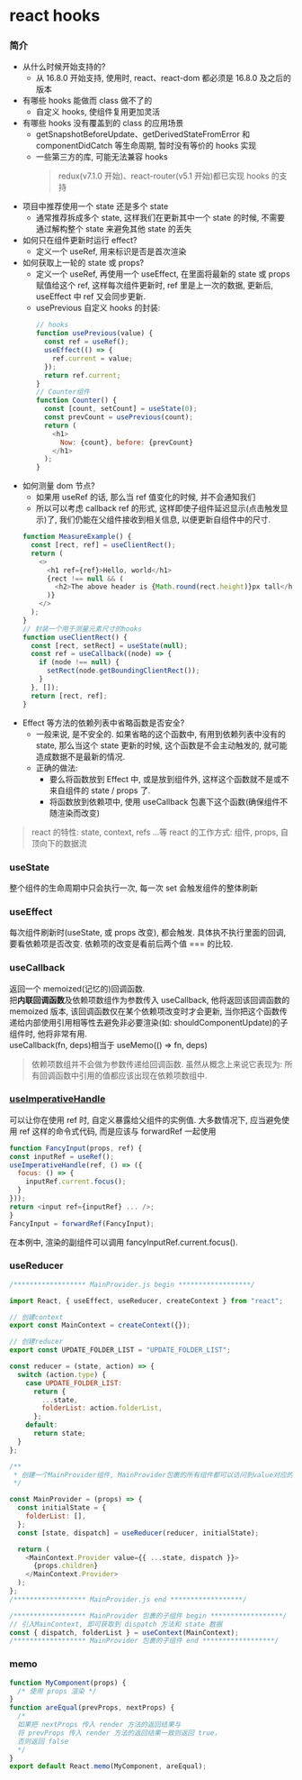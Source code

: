 # react hooks

### 简介

- 从什么时候开始支持的?
  - 从 16.8.0 开始支持, 使用时, react、react-dom 都必须是 16.8.0 及之后的版本
- 有哪些 hooks 能做而 class 做不了的
  - 自定义 hooks, 使组件复用更加灵活
- 有哪些 hooks 没有覆盖到的 class 的应用场景
  - getSnapshotBeforeUpdate、getDerivedStateFromError 和 componentDidCatch 等生命周期, 暂时没有等价的 hooks 实现
  - 一些第三方的库, 可能无法兼容 hooks
    > redux(v7.1.0 开始)、react-router(v5.1 开始)都已实现 hooks 的支持
- 项目中推荐使用一个 state 还是多个 state
  - 通常推荐拆成多个 state, 这样我们在更新其中一个 state 的时候, 不需要通过解构整个 state 来避免其他 state 的丢失
- 如何只在组件更新时运行 effect?
  - 定义一个 useRef, 用来标识是否是首次渲染
- 如何获取上一轮的 state 或 props?
  - 定义一个 useRef, 再使用一个 useEffect, 在里面将最新的 state 或 props 赋值给这个 ref, 这样每次组件更新时, ref 里是上一次的数据, 更新后, useEffect 中 ref 又会同步更新.
  - usePrevious 自定义 hooks 的封装:
    ```js
    // hooks
    function usePrevious(value) {
      const ref = useRef();
      useEffect(() => {
        ref.current = value;
      });
      return ref.current;
    }
    // Counter组件
    function Counter() {
      const [count, setCount] = useState(0);
      const prevCount = usePrevious(count);
      return (
        <h1>
          Now: {count}, before: {prevCount}
        </h1>
      );
    }
    ```
- 如何测量 dom 节点?
  - 如果用 useRef 的话, 那么当 ref 值变化的时候, 并不会通知我们
  - 所以可以考虑 callback ref 的形式, 这样即使子组件延迟显示(点击触发显示)了, 我们仍能在父组件接收到相关信息, 以便更新自组件中的尺寸.
  ```js
  function MeasureExample() {
    const [rect, ref] = useClientRect();
    return (
      <>
        <h1 ref={ref}>Hello, world</h1>
        {rect !== null && (
          <h2>The above header is {Math.round(rect.height)}px tall</h2>
        )}
      </>
    );
  }
  // 封装一个用于测量元素尺寸的hooks
  function useClientRect() {
    const [rect, setRect] = useState(null);
    const ref = useCallback((node) => {
      if (node !== null) {
        setRect(node.getBoundingClientRect());
      }
    }, []);
    return [rect, ref];
  }
  ```
- Effect 等方法的依赖列表中省略函数是否安全?
  - 一般来说, 是不安全的. 如果省略的这个函数中, 有用到依赖列表中没有的 state, 那么当这个 state 更新的时候, 这个函数是不会主动触发的, 就可能造成数据不是最新的情况.
  - 正确的做法:
    - 要么将函数放到 Effect 中, 或是放到组件外, 这样这个函数就不是或不来自组件的 state / props 了.
    - 将函数放到依赖项中, 使用 useCallback 包裹下这个函数(确保组件不随渲染而改变)

> react 的特性: state, context, refs ...等
> react 的工作方式: 组件, props, 自顶向下的数据流

### useState

整个组件的生命周期中只会执行一次, 每一次 set 会触发组件的整体刷新

### useEffect

每次组件刷新时(useState, 或 props 改变), 都会触发. 具体执不执行里面的回调, 要看依赖项是否改变. 依赖项的改变是看前后两个值 === 的比较.

### useCallback

返回一个 memoized(记忆的)回调函数.<br />
把**内联回调函数**及依赖项数组作为参数传入 useCallback, 他将返回该回调函数的 memoized 版本, 该回调函数仅在某个依赖项改变时才会更新, 当你把这个函数传递给内部使用引用相等性去避免非必要渲染(如: shouldComponentUpdate)的子组件时, 他将非常有用.<br />
useCallback(fn, deps)相当于 useMemo(() => fn, deps)

> 依赖项数组并不会做为参数传递给回调函数. 虽然从概念上来说它表现为: 所有回调函数中引用的值都应该出现在依赖项数组中.

### [useImperativeHandle](https://zh-hans.reactjs.org/docs/hooks-reference.html?#useimperativehandle)

可以让你在使用 ref 时, 自定义暴露给父组件的实例值. 大多数情况下, 应当避免使用 ref 这样的命令式代码, 而是应该与 forwardRef 一起使用

```js
function FancyInput(props, ref) {
const inputRef = useRef();
useImperativeHandle(ref, () => ({
  focus: () => {
    inputRef.current.focus();
  }
}));
return <input ref={inputRef} ... />;
}
FancyInput = forwardRef(FancyInput);
```

在本例中, 渲染<FancyInput ref={fancyInputRef} />的副组件可以调用 fancyInputRef.current.focus().

### useReducer

```js
/****************** MainProvider.js begin ******************/

import React, { useEffect, useReducer, createContext } from "react";

// 创建context
export const MainContext = createContext({});

// 创建reducer
export const UPDATE_FOLDER_LIST = "UPDATE_FOLDER_LIST";

const reducer = (state, action) => {
  switch (action.type) {
    case UPDATE_FOLDER_LIST:
      return {
        ...state,
        folderList: action.folderList,
      };
    default:
      return state;
  }
};

/**
 * 创建一个MainProvider组件, MainProvider包裹的所有组件都可以访问到value对应的属性
 */

const MainProvider = (props) => {
  const initialState = {
    folderList: [],
  };
  const [state, dispatch] = useReducer(reducer, initialState);

  return (
    <MainContext.Provider value={{ ...state, dispatch }}>
      {props.children}
    </MainContext.Provider>
  );
};
/****************** MainProvider.js end ******************/

/****************** MainProvider 包裹的子组件 begin ******************/
// 引入MainContext, 即可获取到 dispatch 方法和 state 数据
const { dispatch, folderList } = useContext(MainContext);
/****************** MainProvider 包裹的子组件 end ******************/
```

### memo
```js
function MyComponent(props) {
  /* 使用 props 渲染 */
}
function areEqual(prevProps, nextProps) {
  /*
  如果把 nextProps 传入 render 方法的返回结果与
  将 prevProps 传入 render 方法的返回结果一致则返回 true，
  否则返回 false
  */
}
export default React.memo(MyComponent, areEqual);
```
